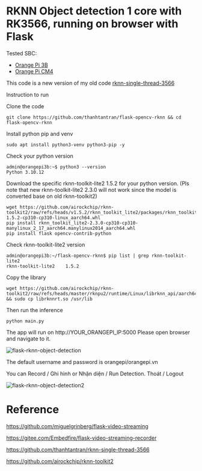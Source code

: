 # RKNN Object detection 1 core with RK3566, running on browser with Flask

Tested SBC: 
- [Orange Pi 3B](https://orangepi.net/product-tag/orange-pi-3b)
- [Orange Pi CM4](https://orangepi.vn/shop/orange-pi-cm4-phien-ban-1g8gb)

This code is a new version of my old code [rknn-single-thread-3566](https://github.com/thanhtantran/rknn-single-thread-3566) 

Instruction to run

Clone the code
```
git clone https://github.com/thanhtantran/flask-opencv-rknn && cd flask-opencv-rknn
```

Install python pip and venv
```
sudo apt install python3-venv python3-pip -y
```

Check your python version
```
admin@orangepi3b:~$ python3 --version
Python 3.10.12
```

Download the specific rknn-toolkit-lite2 1.5.2 for your python version. (Pls note that new  rknn-toolkit-lite2 2.3.0 will not work since the model is converted base on old rknn-toolkit2)
```
wget https://github.com/airockchip/rknn-toolkit2/raw/refs/heads/v1.5.2/rknn_toolkit_lite2/packages/rknn_toolkit_lite2-1.5.2-cp310-cp310-linux_aarch64.whl
pip install rknn_toolkit_lite2-2.3.0-cp310-cp310-manylinux_2_17_aarch64.manylinux2014_aarch64.whl
pip install flask opencv-contrib-python 
```

Check rknn-toolkit-lite2 version
```
admin@orangepi3b:~/flask-opencv-rknn$ pip list | grep rknn-toolkit-lite2
rknn-toolkit-lite2    1.5.2
```

Copy the library
```
wget https://github.com/airockchip/rknn-toolkit2/raw/refs/heads/master/rknpu2/runtime/Linux/librknn_api/aarch64/librknnrt.so && sudo cp librknnrt.so /usr/lib
```

Then run the inference
```
python main.py
```

The app will run on http://YOUR_ORANGEPI_IP:5000 Please open browser and navigate to it.

![flask-rknn-object-detection](https://github.com/user-attachments/assets/90806c89-2466-4349-93ce-f9c2a9147628)

The default username and password is orangepi/orangepi.vn

You can Record / Ghi hình or Nhận diện / Run Detection. Thoát / Logout

![flask-rknn-object-detection2](https://github.com/user-attachments/assets/ed86a3b3-94f7-44fa-aec5-6ff7d4c1d239)


# Reference

https://github.com/miguelgrinberg/flask-video-streaming

https://gitee.com/Embedfire/flask-video-streaming-recorder

https://github.com/thanhtantran/rknn-single-thread-3566

https://github.com/airockchip/rknn-toolkit2
